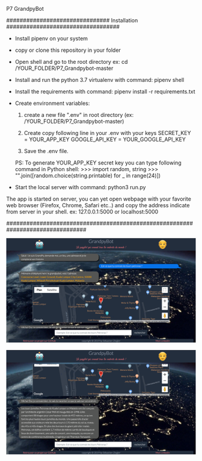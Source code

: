 P7 GrandpyBot

############################### Installation ##################################

- Install pipenv on your system
- copy or clone this repository in your folder

- Open shell and go to the root directory
    ex: cd /YOUR_FOLDER/P7_Grandpybot-master

- Install and run the python 3.7 virtualenv with command:
    pipenv shell

- Install the requirements with command:
    pipenv install -r requirements.txt

- Create environment variables:
    1) create a new file ".env" in root directory (ex: /YOUR_FOLDER/P7_Grandpybot-master)

    2) Create copy following line in your .env with your keys
        SECRET_KEY = YOUR_APP_KEY
        GOOGLE_API_KEY = YOUR_GOOGLE_API_KEY

    3) Save the .env file.

    PS: To generate YOUR_APP_KEY secret key you can type following command in Python shell:
        >>> import random, string
        >>> "".join([random.choice(string.printable) for _ in range(24)])

- Start the local server with command:
    python3 run.py

The app is started on server, you can yet open webpage with your favorite web browser (Firefox, Chrome, Safari etc..) and copy the address indicate from server in your shell.
ex:  127.0.0.1:5000 or localhost:5000

################################################################################

<div align="center">
    <img src="/grandpybotapp/static/img/Screen_GrandpyBot1.png" width="750px"</img> </br></br>
    <img src="/grandpybotapp/static/img/Screen_GrandpyBot2.png" width="750px"</img>
</div>
